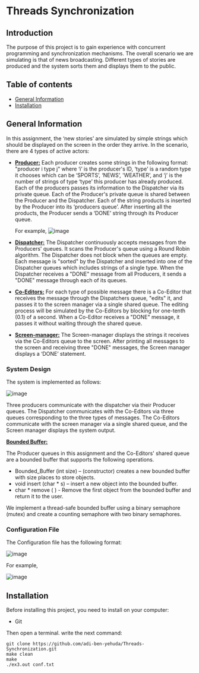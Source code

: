 # Threads Synchronization

## Introduction
The purpose of this project is to gain experience with concurrent programming and synchronization mechanisms.
The overall scenario we are simulating is that of news broadcasting. Different types of stories are produced and the system sorts them and displays them to the public.

## Table of contents
* [General Information](#general-information)
* [Installation](#installation)

## General Information
In this assignment, the ‘new stories’ are simulated by simple strings which should be displayed on the screen in the order they arrive.
In the scenario, there are 4 types of active actors: 

- **<ins> Producer:</ins>** Each producer creates some strings in the following format: "producer i type j"  where ‘i’ is the producer's ID, ‘type' is a random type it chooses which can be ‘SPORTS’, ‘NEWS’, 'WEATHER’, and ‘j’ is the number of strings of type ‘type’ this producer has already produced. Each of the producers passes its information to the Dispatcher via its private queue. Each of the Producer's private queue is shared between the Producer and the Dispatcher. Each of the string products is inserted by the Producer into its ‘producers queue’. After inserting all the products, the Producer sends a ‘DONE’ string through its Producer queue.

  For example,
![image](https://github.com/adi-ben-yehuda/operating_ex3/assets/75027826/4d29c789-a607-4413-8f0c-9e759a171307)

- **<ins> Dispatcher:</ins>** The Dispatcher continuously accepts messages from the Producers' queues. It scans the Producer's queue using a Round Robin algorithm. The Dispatcher does not block when the queues are empty. Each message is "sorted" by the Dispatcher and inserted into one of the Dispatcher queues which includes strings of a single type. When the Dispatcher receives a "DONE" message from all Producers, it sends a "DONE" message through each of its queues.

- **<ins> Co-Editors:</ins>** For each type of possible message there is a Co-Editor that receives the message through the Dispatchers queue, "edits" it, and passes it to the screen manager via a single shared queue. The editing process will be simulated by the Co-Editors by blocking for one-tenth (0.1) of a second. When a Co-Editor receives a "DONE" message, it passes it without waiting through the shared queue.

- **<ins> Screen-manager:</ins>** The Screen-manager displays the strings it receives via the Co-Editors queue to the screen. After printing all messages to the screen and receiving three "DONE" messages, the Screen manager displays a ‘DONE’ statement.

### System Design
The system is implemented as follows:

![image](https://github.com/adi-ben-yehuda/operating_ex3/assets/75027826/d6c552fb-242a-4bc7-adc0-5303cfd50625)

Three producers communicate with the dispatcher via their Producer queues. The Dispatcher communicates with the Co-Editors via three queues corresponding to the three types of messages. The Co-Editors communicate with the screen manager via a single shared queue, and the Screen manager displays the system output.

**<ins> Bounded Buffer:</ins>**

The Producer queues in this assignment and the Co-Editors' shared queue are a bounded buffer that supports the following operations.
- Bounded_Buffer (int size) – (constructor) creates a new bounded buffer with size places to store objects.
- void insert (char * s) – insert a new object into the bounded buffer. 
- char * remove ( ) - Remove the first object from the bounded buffer and return it to the user.

We implement a thread-safe bounded buffer using a binary semaphore (mutex) and create a counting semaphore with two binary semaphores. 

### Configuration File 
The Configuration file has the following format: 

![image](https://github.com/adi-ben-yehuda/operating_ex3/assets/75027826/12136ce1-2c97-42eb-92b1-7ebb98b96e07)

For example, 

![image](https://github.com/adi-ben-yehuda/operating_ex3/assets/75027826/746c0d70-95ca-4b76-9976-55de3108156a)

## Installation
Before installing this project, you need to install on your computer:
* Git

Then open a terminal.
write the next command:
```
git clone https://github.com/adi-ben-yehuda/Threads-Synchronization.git
make clean
make
./ex3.out conf.txt
```
